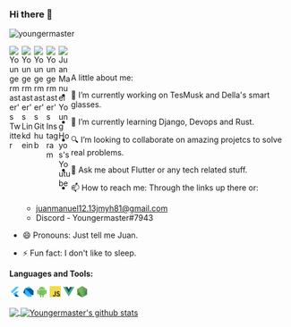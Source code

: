 ### Hi there 👋

<p align="left"> <img src="https://komarev.com/ghpvc/?username=youngermaster&label=Views&color=blue&style=plastic" alt="youngermaster" /> </p>

<a href="https://twitter.com/jmyounghoyos">
  <img align="left" alt="Youngermaster's Twitter" width="22px" src="https://cdn.jsdelivr.net/npm/simple-icons@v3/icons/twitter.svg" />
</a>
<a href="https://www.linkedin.com/in/juan-manuel-young-hoyos-701653157">
  <img align="left" alt="Youngermaster's Linkdein" width="22px" src="https://cdn.jsdelivr.net/npm/simple-icons@v3/icons/linkedin.svg" />
</a>
<a href="https://github.com/Youngermaster">
  <img align="left" alt="Youngermaster's Github" width="22px" src="https://cdn.jsdelivr.net/npm/simple-icons@v3/icons/github.svg" />
</a>
<a href="https://instagram.com/jmyounghoyos">
  <img align="left" alt="Youngermaster's Instagram" width="22px" src="https://cdn.jsdelivr.net/npm/simple-icons@v3/icons/instagram.svg" />
</a>
<a href="https://www.youtube.com/channel/UCyuYHymUH4Adj2YytTdtD4g">
  <img align="left" alt="Juan Manuel Young Hoyos's Youtube" width="22px" src="https://cdn.jsdelivr.net/npm/simple-icons@v3/icons/youtube.svg" />
</a>

<br/>
<br/>

A little about me:

- 🔭 I’m currently working on TesMusk and Della's smart glasses.
- 📙 I’m currently learning Django, Devops and Rust.
- 🔍 I’m looking to collaborate on amazing projetcs to solve real problems. 
- 💬 Ask me about Flutter or any tech related stuff.
- 📫 How to reach me: Through the links up there or:
  
  - juanmanuel12.13jmyh81@gmail.com
  - Discord - Youngermaster#7943
  
- 😄 Pronouns: Just tell me Juan.
- ⚡ Fun fact: I don't like to sleep.


**Languages and Tools:**  

<code><img height="20" src="https://raw.githubusercontent.com/github/explore/80688e429a7d4ef2fca1e82350fe8e3517d3494d/topics/flutter/flutter.png"></code>
<code><img height="20" src="https://raw.githubusercontent.com/github/explore/80688e429a7d4ef2fca1e82350fe8e3517d3494d/topics/dart/dart.png"></code>
<code><img height="20" src="https://raw.githubusercontent.com/github/explore/80688e429a7d4ef2fca1e82350fe8e3517d3494d/topics/android/android.png"></code>
<code><img height="20" src="https://raw.githubusercontent.com/github/explore/80688e429a7d4ef2fca1e82350fe8e3517d3494d/topics/javascript/javascript.png"></code>
<code><img height="20" src="https://raw.githubusercontent.com/github/explore/80688e429a7d4ef2fca1e82350fe8e3517d3494d/topics/vue/vue.png"></code>
<code><img height="20" src="https://raw.githubusercontent.com/github/explore/80688e429a7d4ef2fca1e82350fe8e3517d3494d/topics/nodejs/nodejs.png"></code>    

<a href="https://github.com/Youngermaster">
  <img align="center" src="https://github-readme-stats.vercel.app/api/top-langs/?username=youngermaster&theme=light&hide_langs_below=1" />
</a>
<a href="https://github.com/Youngermaster">
 <img align="center" src="https://github-readme-stats.vercel.app/api?username=youngermaster&show_icons=true&theme=light&line_height=27" alt="Youngermaster's github stats"/>
</a>
